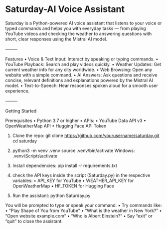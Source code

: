# Saturday-AI Voice Assistant

Saturday is a Python-powered AI voice assistant that listens to your voice or typed commands and helps you with everyday tasks — from playing YouTube videos and checking the weather to answering questions with short, clear responses using the Mistral AI model.

⸻

Features
	•	Voice & Text Input: Interact by speaking or typing commands.
	•	YouTube Playback: Search and play videos quickly.
	•	Weather Updates: Get current weather info for any city worldwide.
	•	Web Browsing: Open any website with a simple command.
	•	AI Answers: Ask questions and receive concise, relevant definitions and explanations powered by the Mistral AI model.
	•	Text-to-Speech: Hear responses spoken aloud for a smooth user experience.

⸻

Getting Started

Prerequisites
	•	Python 3.7 or higher
	•	APIs:
	•	YouTube Data API v3
	•	OpenWeatherMap API
	•	Hugging Face API Token
 
1. Clone the repo:
git clone https://github.com/yourusername/saturday.git
cd saturday

2. python3 -m venv .venv
source .venv/bin/activate  Windows: .venv\Scripts\activate

3. Install dependencies:
pip install -r requirements.txt

4. check the API keys inside the script (Saturday.py) in the respective variables:
	•	API_KEY for YouTube
	•	WEATHER_API_KEY for OpenWeatherMap
	•	HF_TOKEN for Hugging Face

5. Run the assistant:
python Saturday.py

You will be prompted to type or speak your command.
	•	Try commands like:
	•	“Play Shape of You from YouTube”
	•	“What is the weather in New York?”
	•	“Open website example.com”
	•	“Who is Albert Einstein?”
	•	Say “exit” or “quit” to close the assistant.
